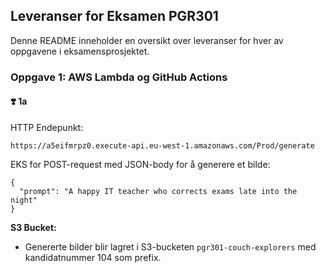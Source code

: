 ## Leveranser for Eksamen PGR301

Denne README inneholder en oversikt over leveranser for hver av oppgavene i eksamensprosjektet.

### Oppgave 1: AWS Lambda og GitHub Actions

#### ❣️ 1a

 HTTP Endepunkt:

```
https://a5eifmrpz0.execute-api.eu-west-1.amazonaws.com/Prod/generate
```

EKS for POST-request med JSON-body for å generere et bilde:
```
{
  "prompt": "A happy IT teacher who corrects exams late into the night"
}
```

**S3 Bucket:**

- Genererte bilder blir lagret i S3-bucketen `pgr301-couch-explorers` med kandidatnummer 104 som prefix.


